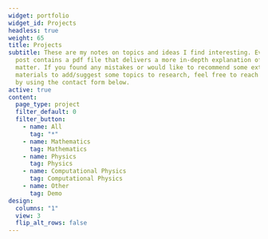 ```yaml
---
widget: portfolio
widget_id: Projects
headless: true
weight: 65
title: Projects
subtitle: These are my notes on topics and ideas I find interesting. Every blog
  post contains a pdf file that delivers a more in-depth explanation of the
  matter. If you found any mistakes or would like to recommend some extra
  materials to add/suggest some topics to research, feel free to reach out to me
  by using the contact form below.
active: true
content:
  page_type: project
  filter_default: 0
  filter_button:
    - name: All
      tag: "*"
    - name: Mathematics
      tag: Mathematics
    - name: Physics
      tag: Physics
    - name: Computational Physics
      tag: Computational Physics
    - name: Other
      tag: Demo
design:
  columns: "1"
  view: 3
  flip_alt_rows: false
---
```

